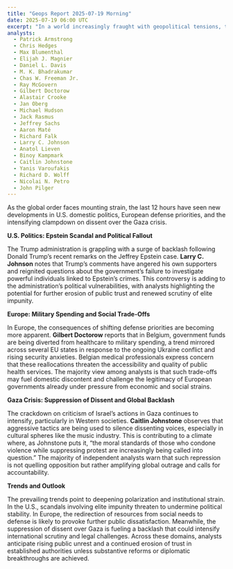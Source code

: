 ```yaml
---
title: "Geops Report 2025-07-19 Morning"
date: 2025-07-19 06:00 UTC
excerpt: "In a world increasingly fraught with geopolitical tensions, the past 12 hours have spotlighted a turbulent mix of domestic and international challenges—from the Trump administration's deepening crisis over the Epstein scandal and Europe's controversial defense spending shifts, to the escalating global backlash against the suppression of dissent over the Gaza crisis—each threatening to unravel the fragile threads of public trust and institutional stability."
analysts:
  - Patrick Armstrong
  - Chris Hedges
  - Max Blumenthal
  - Elijah J. Magnier
  - Daniel L. Davis
  - M. K. Bhadrakumar
  - Chas W. Freeman Jr.
  - Ray McGovern
  - Gilbert Doctorow
  - Alastair Crooke
  - Jan Oberg
  - Michael Hudson
  - Jack Rasmus
  - Jeffrey Sachs
  - Aaron Maté
  - Richard Falk
  - Larry C. Johnson
  - Anatol Lieven
  - Binoy Kampmark
  - Caitlin Johnstone
  - Yanis Varoufakis
  - Richard D. Wolff
  - Nicolai N. Petro
  - John Pilger
---
```


As the global order faces mounting strain, the last 12 hours have seen new developments in U.S. domestic politics, European defense priorities, and the intensifying clampdown on dissent over the Gaza crisis.

**U.S. Politics: Epstein Scandal and Political Fallout**

The Trump administration is grappling with a surge of backlash following Donald Trump’s recent remarks on the Jeffrey Epstein case. **Larry C. Johnson** notes that Trump’s comments have angered his own supporters and reignited questions about the government’s failure to investigate powerful individuals linked to Epstein’s crimes. This controversy is adding to the administration’s political vulnerabilities, with analysts highlighting the potential for further erosion of public trust and renewed scrutiny of elite impunity.

**Europe: Military Spending and Social Trade-Offs**

In Europe, the consequences of shifting defense priorities are becoming more apparent. **Gilbert Doctorow** reports that in Belgium, government funds are being diverted from healthcare to military spending, a trend mirrored across several EU states in response to the ongoing Ukraine conflict and rising security anxieties. Belgian medical professionals express concern that these reallocations threaten the accessibility and quality of public health services. The majority view among analysts is that such trade-offs may fuel domestic discontent and challenge the legitimacy of European governments already under pressure from economic and social strains.

**Gaza Crisis: Suppression of Dissent and Global Backlash**

The crackdown on criticism of Israel’s actions in Gaza continues to intensify, particularly in Western societies. **Caitlin Johnstone** observes that aggressive tactics are being used to silence dissenting voices, especially in cultural spheres like the music industry. This is contributing to a climate where, as Johnstone puts it, “the moral standards of those who condone violence while suppressing protest are increasingly being called into question.” The majority of independent analysts warn that such repression is not quelling opposition but rather amplifying global outrage and calls for accountability.

**Trends and Outlook**

The prevailing trends point to deepening polarization and institutional strain. In the U.S., scandals involving elite impunity threaten to undermine political stability. In Europe, the redirection of resources from social needs to defense is likely to provoke further public dissatisfaction. Meanwhile, the suppression of dissent over Gaza is fueling a backlash that could intensify international scrutiny and legal challenges. Across these domains, analysts anticipate rising public unrest and a continued erosion of trust in established authorities unless substantive reforms or diplomatic breakthroughs are achieved.
